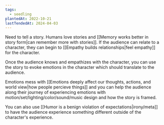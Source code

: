 ```yaml
---
tags:
  - seedling
plantedAt: 2022-10-21
lastTendedAt: 2024-04-03
---
```

Need to tell a story. Humans love stories and [[Memory works better in story form|can remember more with stories]]. If the audience can relate to a character, they can begin to [[Empathy builds relationships|feel empathy]] for the character.

Once the audience knows and empathizes with the character, you can use the story to evoke emotions in the character which should translate to the audience.

Emotions mess with [[Emotions deeply affect our thoughts, actions, and world view|how people percieve things]] and you can help the audience along their journey of experiencing emotions with motion/set/lighting/color/sound/music design and how the story is framed.

You can also use [[Humor is a benign violation of expectations|irony/meta]] to have the audience experience something different outside of the character's experience.
